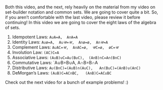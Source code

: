 Both this video, and the next, rely heavily on the material from my video on set-builder notation and common sets. We are going to cover quite a bit.
So, if you aren’t comfortable with the last video, please review it before continuing! In this video we are going to cover the eight laws of the algebra of sets.

1. Idempotent Laws: `A∪A=A,  A∩A=A`
2. Identity Laws: `A∪ø=A,  A∪𝒰=𝒰,  A∩ø=ø,  A∩𝒰=A`
3. Complement Laws: `A∪AC=𝒰,  A∩AC=ø,  𝒰C=ø,  øC=𝒰`
4. Involution Law: `(AC)C=A`
5. Associative Laws: `(A∪B)∪C=A∪(B∪C),  (A∩B)∩C=A∩(B∩C)`
6. Commutative Laws: `A∪B=B∪A,  A∩B=B∩A
7. Distributive Laws: `A∪(B∩C)=(A∪B)∩(A∪C),   A∩(B∪C)=(A∩B)∪(A∩C)`
8. DeMorgan’s Laws: `(A∪B)C=AC∩BC,   (A∩B)C=AC∪BC`

Check out the next video for a bunch of example problems! :)
